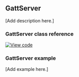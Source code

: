 ## GattServer

[Add description here.]

### GattServer class reference

[![View code](https://www.mbed.com/embed/?type=library)](https://os-doc-builder.test.mbed.com/docs/v5.7/mbed-os-api-doxy/class_gatt_server.html)

### GattServer example

[Add example here.]

